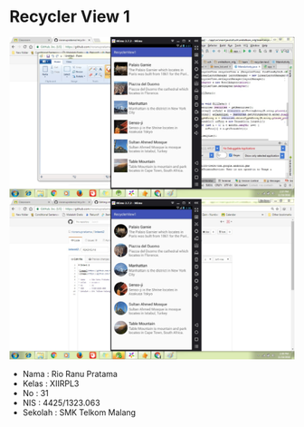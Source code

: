 # Recycler View 1

![Image](https://github.com/rioranupratama/recyclerview1/blob/master/XIIRPL3%2331%23RecyclerView%23Praktek1%231.jpg)
![Image](https://github.com/rioranupratama/recyclerview1/blob/master/XIIRPL3%2331%23RecyclerView%23Praktek1%232.jpg)

* Nama    : Rio Ranu Pratama
* Kelas   : XIIRPL3
* No      : 31
* NIS     : 4425/1323.063
* Sekolah : SMK Telkom Malang
